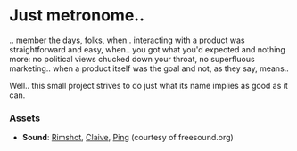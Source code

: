 # Just metronome..
.. member the days, folks, when.. interacting with a product was straightforward and easy, when.. you got what you'd expected and nothing more: no political views chucked down your throat, no superfluous marketing.. when a product itself was the goal and not, as they say, means..

Well.. this small project strives to do just what its name implies as good as it can.

### Assets
* **Sound**: [Rimshot](https://freesound.org/people/Sajmund/sounds/132417/), [Claive](https://freesound.org/people/Sajmund/sounds/132418/), [Ping](https://freesound.org/people/jolup123/sounds/668790/) (courtesy of freesound.org)